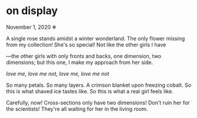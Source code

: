 # on display

November 1, 2020
❄

A single rose stands amidst a winter wonderland.
The only flower missing from my collection!
She's so special!
Not like the other girls I have

—the other girls with only fronts and backs,
one dimension, two dimensions;
but this one, I make my approach from her side.

*love me, love me not, love me, love me not*

So many petals. So many layers.
A crimson blanket upon freezing cobalt.
So this is what shaved ice tastes like.
So this is what a real girl feels like.

Carefully, now!
Cross-sections only have two dimensions!
Don't ruin her for the scientists!
They're all waiting for her in the living room.
